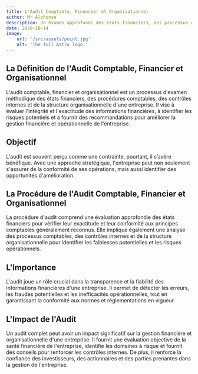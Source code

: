 ```yaml
---
title: L'Audit Comptable, Financier et Organisationnel  
author: Mr Alphonse
description: Un examen approfondi des états financiers, des processus comptables
date: 2020-10-14
image:
    url: '/src/assets/point.jpg'
    alt: 'The full Astro logo.'
---
```


## La Définition de l'Audit Comptable, Financier et Organisationnel
L'audit comptable, financier et organisationnel est un processus d'examen méthodique des états financiers, des procédures comptables, des contrôles internes et de la structure organisationnelle d'une entreprise. Il vise à évaluer l'intégrité et l'exactitude des informations financières, à identifier les risques potentiels et à fournir des recommandations pour améliorer la gestion financière et opérationnelle de l'entreprise.

## Objectif 
L'audit est souvent perçu comme une contrainte, pourtant, il s’avère bénéfique. Avec une approche stratégique, l'entreprise peut non seulement s'assurer de la conformité de ses
opérations, mais aussi identifier des opportunités d'amélioration.

## La Procédure de l'Audit Comptable, Financier et Organisationnel
La procédure d'audit comprend une évaluation approfondie des états financiers pour vérifier leur exactitude et leur conformité aux principes comptables généralement reconnus. Elle implique également une analyse des processus comptables, des contrôles internes et de la structure organisationnelle pour identifier les faiblesses potentielles et les risques opérationnels.

## L'Importance 
L'audit joue un rôle crucial dans la transparence et la fiabilité des informations financières d'une entreprise. Il permet de détecter les erreurs, les fraudes potentielles et les inefficacités opérationnelles, tout en garantissant la conformité aux normes et réglementations en vigueur.

## L'Impact de l'Audit 
Un audit complet peut avoir un impact significatif sur la gestion financière et organisationnelle d'une entreprise. Il fournit une évaluation objective de la santé financière de l'entreprise, identifie les domaines à risque et fournit des conseils pour renforcer les contrôles internes. De plus, il renforce la confiance des investisseurs, des actionnaires et des parties prenantes dans la gestion de l'entreprise.